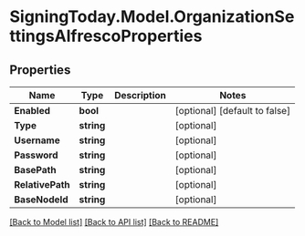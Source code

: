 
# SigningToday.Model.OrganizationSettingsAlfrescoProperties

## Properties

Name | Type | Description | Notes
------------ | ------------- | ------------- | -------------
**Enabled** | **bool** |  | [optional] [default to false]
**Type** | **string** |  | [optional] 
**Username** | **string** |  | [optional] 
**Password** | **string** |  | [optional] 
**BasePath** | **string** |  | [optional] 
**RelativePath** | **string** |  | [optional] 
**BaseNodeId** | **string** |  | [optional] 

[[Back to Model list]](../README.md#documentation-for-models)
[[Back to API list]](../README.md#documentation-for-api-endpoints)
[[Back to README]](../README.md)

